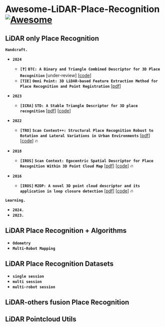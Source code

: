 # Awesome-LiDAR-Place-Recognition [![Awesome](https://awesome.re/badge.svg)](https://awesome.re)

## LiDAR only Place Recognition
__`Handcraft.`__
- __`2024`__
  -  __`[❓]`__ __`BTC: A Binary and Triangle Combined Descriptor for 3D Place Recognition`__ [under-review] [[code](https://github.com/hku-mars/btc_descriptor)]
  -  __`[TIE]`__ __`Omni Point: 3D LiDAR-based Feature Extraction Method for Place Recognition and Point Registration`__ [[pdf](https://ieeexplore.ieee.org/stamp/stamp.jsp?tp=&arnumber=10378877)]

- __`2023`__
  -  __`[ICRA]`__ __`STD: A Stable Triangle Descriptor for 3D place recognition`__ [[pdf](https://arxiv.org/pdf/2209.12435.pdf)] [[code](https://github.com/hku-mars/STD)]

- __`2022`__
    -  __`[TRO]`__ __`Scan Context++: Structural Place Recognition Robust to Rotation and Lateral Variations in Urban Environments`__ [[pdf](https://arxiv.org/pdf/2109.13494.pdf)] [[code](https://github.com/gisbi-kim/scancontext_tro)] 🔥
- __`2018`__
  -  __`[IROS]`__ __`Scan Context: Egocentric Spatial Descriptor for Place Recognition Within 3D Point Cloud Map`__ [[pdf](https://ieeexplore.ieee.org/stamp/stamp.jsp?tp=&arnumber=8593953)] [[code](https://github.com/gisbi-kim/scancontext)] 🔥

- __`2016`__
  -  __`[IROS]`__ __`M2DP: A novel 3D point cloud descriptor and its application in loop closure detection`__ [[pdf](https://ieeexplore.ieee.org/stamp/stamp.jsp?tp=&arnumber=7759060)] [[code](https://github.com/LiHeUA/M2DP)] 🔥

__`Learning.`__
- __`2024.`__
- __`2023.`__

## LiDAR Place Recognition + Algorithms
- __`Odometry`__
- __`Multi-Robot Mapping`__


## LiDAR Place Recognition Datasets
- __`single session`__
- __`multi session`__
- __`multi-robot session`__

## LiDAR-others fusion Place Recognition

## LiDAR Pointcloud Utils
